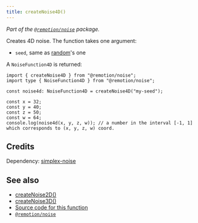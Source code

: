 ```yaml
---
title: createNoise4D()
---
```


_Part of the [`@remotion/noise`](/docs/noise) package._

Creates 4D noise. The function takes one argument:

- `seed`, same as [random](/docs/random)'s one

A `NoiseFunction4D` is returned:

```tsx twoslash
import { createNoise4D } from "@remotion/noise";
import type { NoiseFunction4D } from "@remotion/noise";

const noise4d: NoiseFunction4D = createNoise4D("my-seed");

const x = 32;
const y = 40;
const z = 50;
const w = 64;
console.log(noise4d(x, y, z, w)); // a number in the interval [-1, 1] which corresponds to (x, y, z, w) coord.
```

## Credits

Dependency: [simplex-noise](https://www.npmjs.com/package/simplex-noise)

## See also

- [createNoise2D()](/docs/noise/create-noise-2d)
- [createNoise3D()](/docs/noise/create-noise-3d)
- [Source code for this function](https://github.com/remotion-dev/remotion/blob/main/packages/noise/src/index.ts)
- [`@remotion/noise`](/docs/noise)
